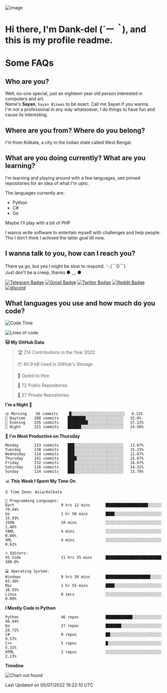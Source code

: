 ![image](https://user-images.githubusercontent.com/63096193/125182844-29f20800-e22f-11eb-8dc9-b0f2d29647bb.png)

# **Hi there, I'm Dank-del (*´ー｀*), and this is my profile readme.**
<!--  [![Profile views](https://gpvc.arturio.dev/dank-del)](https://github.com/dank-del) -->
# Some FAQs

## **Who are you?**

Well, no-one special, just an eighteen year old person interested in computers and art. \
Name's **Sayan**, `Sayan Biswas` to be exact. Call me Sayan if you wanna. \
I'm not a professional in any way whatsoever, I do things to have fun and cause its interesting.

## **Where are you from? Where do you belong?**

I'm from Kolkata, a city in the Indian state called West Bengal.

## **What are you doing currently? What are you learning?**

I'm learning and playing around with a few languages, see pinned repositories for an idea of what I'm upto.

The languages currently are:

- Python
- C#
- Go

Maybe I'll play with a bit of PHP

I wanna write software to entertain myself with challenges and help people. \
Tho I don't think I achived the latter goal till now.

<!--## **Eww, I see a weeb profile.**

Can't help it, it's the best way to hide my face on this account
> Why do people hate weebs .-.

## **Cool, what more interests you?**

My interests are quite, weird. They're scattered all over the place. \
I've been fascinated by music and have studied it since the age of 6, I've performed on stage and on air but yeah now I've been away from that. I specialize in key instruments. \
Another thing that interests me is Media Production, aka, working with audio, video and broadcasting media.

> I just like art in general. also feeds the reason of me being obsessed with Japanese drawings (⋟ ﹏ ⋞)-->

## **I wanna talk to you, how can I reach you?**

There ya go, but yea I might be slow to respond. ＼(￣O￣) \
Just don't be a creep, thanks ● ﹏ ●

[![Telegram Badge](https://img.shields.io/badge/-dank_as_fuck-1ca0f1?style=flat-square&logo=telegram&logoColor=white&link=https://t.me/dank_as_fuck)](https://t.me/dank_as_fuck)
[![Gmail Badge](https://img.shields.io/badge/-chizuru@kanojo.tk-c14438?style=flat-square&logo=Gmail&logoColor=white&link=mailto:chizuru@kanojo.tk)](mailto:chizuru@kanojo.tk)
[![Twitter Badge](https://img.shields.io/twitter/follow/TheDankDel?style=social)](https://twitter.com/TheDankDel)
[![Reddit Badge](https://img.shields.io/reddit/user-karma/combined/dank_as_fuck_?style=social)](https://www.reddit.com/user/dank_as_fuck_/)
[![discord](https://discord-md-badge.vercel.app/api/shield/506536929152466945?style=social)](https://discordapp.com/users/506536929152466945)

## **What languages you use and how much do you code?**

<!--START_SECTION:waka-->
![Code Time](http://img.shields.io/badge/Code%20Time-635%20hrs%2027%20mins-blue)

![Lines of code](https://img.shields.io/badge/From%20Hello%20World%20I%27ve%20Written-760%20Thousand%20lines%20of%20code-blue)

**🐱 My GitHub Data** 

> 🏆 214 Contributions in the Year 2022
 > 
> 📦 80.9 kB Used in GitHub's Storage 
 > 
> 💼 Opted to Hire
 > 
> 📜 72 Public Repositories 
 > 
> 🔑 27 Private Repositories  
 > 
**I'm a Night 🦉** 

```text
🌞 Morning    56 commits     █░░░░░░░░░░░░░░░░░░░░░░░░   6.22% 
🌆 Daytime    288 commits    ████████░░░░░░░░░░░░░░░░░   32.0% 
🌃 Evening    335 commits    █████████░░░░░░░░░░░░░░░░   37.22% 
🌙 Night      221 commits    ██████░░░░░░░░░░░░░░░░░░░   24.56%

```
📅 **I'm Most Productive on Thursday** 

```text
Monday       123 commits    ███░░░░░░░░░░░░░░░░░░░░░░   13.67% 
Tuesday      138 commits    ███░░░░░░░░░░░░░░░░░░░░░░   15.33% 
Wednesday    114 commits    ███░░░░░░░░░░░░░░░░░░░░░░   12.67% 
Thursday     141 commits    ████░░░░░░░░░░░░░░░░░░░░░   15.67% 
Friday       132 commits    ███░░░░░░░░░░░░░░░░░░░░░░   14.67% 
Saturday     128 commits    ███░░░░░░░░░░░░░░░░░░░░░░   14.22% 
Sunday       124 commits    ███░░░░░░░░░░░░░░░░░░░░░░   13.78%

```


📊 **This Week I Spent My Time On** 

```text
⌚︎ Time Zone: Asia/Kolkata

💬 Programming Languages: 
Dart                     9 hrs 12 mins       ███████████████████░░░░░░   79.44% 
Go                       1 hr 50 mins        ████░░░░░░░░░░░░░░░░░░░░░   15.93% 
JSON                     10 mins             ░░░░░░░░░░░░░░░░░░░░░░░░░   1.46% 
YAML                     4 mins              ░░░░░░░░░░░░░░░░░░░░░░░░░   0.66% 
XML                      4 mins              ░░░░░░░░░░░░░░░░░░░░░░░░░   0.62%

🔥 Editors: 
VS Code                  11 hrs 35 mins      █████████████████████████   100.0%

💻 Operating System: 
Windows                  9 hrs 39 mins       ████████████████████░░░░░   83.36% 
Mac                      1 hr 55 mins        ████░░░░░░░░░░░░░░░░░░░░░   16.55% 
Linux                    0 secs              ░░░░░░░░░░░░░░░░░░░░░░░░░   0.09%

```

**I Mostly Code in Python** 

```text
Python                   46 repos            ████████████░░░░░░░░░░░░░   48.94% 
Go                       27 repos            ███████░░░░░░░░░░░░░░░░░░   28.72% 
C#                       9 repos             ██░░░░░░░░░░░░░░░░░░░░░░░   9.57% 
C++                      5 repos             █░░░░░░░░░░░░░░░░░░░░░░░░   5.32% 
HTML                     2 repos             ░░░░░░░░░░░░░░░░░░░░░░░░░   2.13%

```


**Timeline**

![Chart not found](https://raw.githubusercontent.com/Dank-del/Dank-del/main/charts/bar_graph.png) 


 Last Updated on 05/07/2022 19:22:10 UTC
<!--END_SECTION:waka-->

<!--## **Can I stalk your spotify?**

Um sure.

![OwO Spotify](https://spotify-recently-played-readme.vercel.app/api?user=31fdrsslnr7nvq4ytqwtw7c4rxfm&count=5)-->
